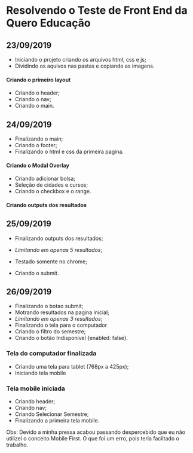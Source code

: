 # Resolvendo o Teste de Front End da Quero Educação


## 23/09/2019

* Iniciando o projeto criando os arquivos html, css e js;
* Dividindo os aquivos nas pastas e copiando as imagens.

#### Criando o primeiro layout

* Criando o header;
* Criando o nav;
* Criando o main.


## 24/09/2019

* Finalizando o main;
* Criando o footer;
* Finalizando o html e css da primeira pagina.

#### Criando o Modal Overlay 

* Criando adicionar bolsa;
* Seleção de cidades e cursos;
* Criando o checkbox e o range.

#### Criando outputs dos resultados 


## 25/09/2019

* Finalizando outputs dos resultados;
* *Limitando em apenas 5 resultados*;
* Testado somente no chrome;

* Criando o submit.

## 26/09/2019

* Finalizando o botao submit;
* Motrando resultados na pagina inicial;
* *Limitando em apenas 3 resultados*;
* Finalizando o tela para o computador
* Criando o filtro do semestre;
* Criando o botão Indisponível {enabled: false}.

### Tela do computador finalizada

* Criando uma tela para tablet (768px a 425px);
* Iniciando tela mobile

### Tela mobile iniciada

* Criando header;
* Criando nav;
* Criando Selecionar Semestre;
* Finalizando a primeira tela mobile.


Obs: Devido a minha pressa acabou passando despercebido que eu não utilizei o conceito Mobile First. O que foi um erro, pois teria faciltado o trabalho.